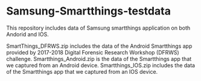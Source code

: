 # Samsung-Smartthings-testdata


This repository includes data of Samsung smartthings application on both Andorid and IOS.

SmartThings_DFRWS.zip includes the data of the Android Smartthings app provided by 2017-2018 Digital Forensic Research Workshop (DFRWS) challenge.
Smartthings_Android.zip is the data of the Smartthings app that we captured from an Android device.
Smartthings_IOS.zip includes the data of the Smartthings app that we captured from an IOS device.
